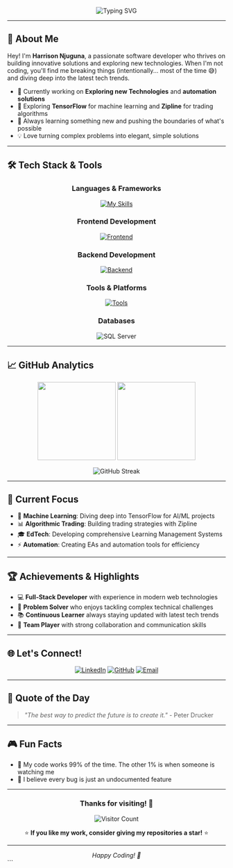 <div align="center">

![Typing SVG](https://readme-typing-svg.herokuapp.com/?lines=Hey+there!+👋;I'm+Harrison+Njuguna;Software+Developer+%26+Tech+Explorer;Welcome+to+my+GitHub!&center=true&size=25&color=58A6FF)

</div>

---

## 🚀 About Me

Hey! I'm **Harrison Njuguna**, a passionate software developer who thrives on building innovative solutions and exploring new technologies. When I'm not coding, you'll find me breaking things (intentionally... most of the time 😅) and diving deep into the latest tech trends.

- 🔭 Currently working on **Exploring new Technologies** and **automation solutions**
- 🌱 Exploring **TensorFlow** for machine learning and **Zipline** for trading algorithms
- 🎯 Always learning something new and pushing the boundaries of what's possible
- 💡 Love turning complex problems into elegant, simple solutions

---

## 🛠️ Tech Stack & Tools

<div align="center">

### Languages & Frameworks
[![My Skills](https://skillicons.dev/icons?i=ts,js,html,css,python,java&perline=6)](https://skillicons.dev)

### Frontend Development
[![Frontend](https://skillicons.dev/icons?i=react,angular,html,css&perline=4)](https://skillicons.dev)

### Backend Development
[![Backend](https://skillicons.dev/icons?i=nestjs,spring,nodejs&perline=3)](https://skillicons.dev)

### Tools & Platforms
[![Tools](https://skillicons.dev/icons?i=git,github,azure,vscode&perline=4)](https://skillicons.dev)

### Databases
![SQL Server](https://img.shields.io/badge/SQL%20Server-CC2927?style=for-the-badge&logo=microsoft%20sql%20server&logoColor=white)

</div>

---

## 📈 GitHub Analytics

<div align="center">
<img height="180em" src="https://github-readme-stats.vercel.app/api?username=HR363&show_icons=true&theme=tokyonight&include_all_commits=true&count_private=true"/>
<img height="180em" src="https://github-readme-stats.vercel.app/api/top-langs/?username=HR363&layout=compact&theme=tokyonight"/>


</div>

<div align="center">

![GitHub Streak](https://streak-stats.demolab.com?user=HR363&theme=tokyonight&hide_border=true)

</div>

---

## 🎯 Current Focus

- 🤖 **Machine Learning**: Diving deep into TensorFlow for AI/ML projects
- 📊 **Algorithmic Trading**: Building trading strategies with Zipline
- 🎓 **EdTech**: Developing comprehensive Learning Management Systems
- ⚡ **Automation**: Creating EAs and automation tools for efficiency

---

## 🏆 Achievements & Highlights

- 💻 **Full-Stack Developer** with experience in modern web technologies
- 🔧 **Problem Solver** who enjoys tackling complex technical challenges
- 📚 **Continuous Learner** always staying updated with latest tech trends
- 🤝 **Team Player** with strong collaboration and communication skills

---

## 🌐 Let's Connect!

<div align="center">

[![LinkedIn](https://img.shields.io/badge/LinkedIn-0A66C2?style=for-the-badge&logo=linkedin&logoColor=white)](https://www.linkedin.com/in/harrison-njuguna-b3b54834a)
[![GitHub](https://img.shields.io/badge/GitHub-181717?style=for-the-badge&logo=github&logoColor=white)](https://github.com/HR363)
[![Email](https://img.shields.io/badge/Email-D14836?style=for-the-badge&logo=gmail&logoColor=white)](mailto:your.email@example.com)

</div>

---

## 💭 Quote of the Day

> *"The best way to predict the future is to create it."* - Peter Drucker

---

## 🎮 Fun Facts

- 🐛 My code works 99% of the time. The other 1% is when someone is watching me
- 🎯 I believe every bug is just an undocumented feature

---

<div align="center">

### Thanks for visiting! 🙏

![Visitor Count](https://komarev.com/ghpvc/?username=HR363&style=for-the-badge&color=58A6FF)

⭐ **If you like my work, consider giving my repositories a star!** ⭐

</div>

---

<div align="center">
<i>Happy Coding! 🚀</i>
</div>
```

